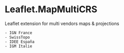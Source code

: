 # Leaflet.MapMultiCRS
Leaflet extension for multi vendors maps & projections
```
- IGN France
- SwissTopo
- IDEE España
- IGM Italie
```
